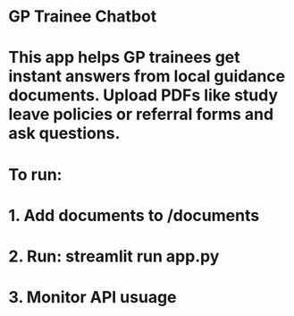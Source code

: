 # GP Trainee Chatbot
# This app helps GP trainees get instant answers from local guidance documents. Upload PDFs like study leave policies or referral forms and ask questions.

# To run: 
# 1. Add documents to /documents
# 2. Run: streamlit run app.py
# 3. Monitor API usuage

